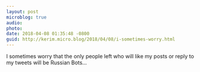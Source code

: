 ```yaml
---
layout: post
microblog: true
audio: 
photo: 
date: 2018-04-08 01:35:48 -0800
guid: http://kerim.micro.blog/2018/04/08/i-sometimes-worry.html
---
```

I sometimes worry that the only people left who will like my posts or reply to my tweets will be Russian Bots…
